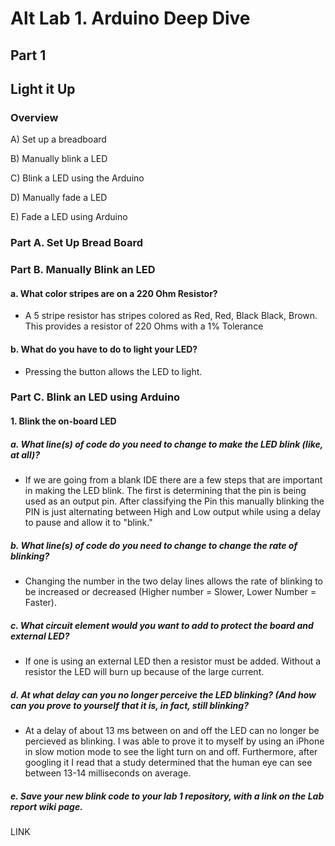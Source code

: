 # Alt Lab 1. Arduino Deep Dive
## Part 1
## Light it Up
### Overview

A) Set up a breadboard

B) Manually blink a LED

C) Blink a LED using the Arduino

D) Manually fade a LED

E) Fade a LED using Arduino

### Part A. Set Up Bread Board



### Part B. Manually Blink an LED
#### a. What color stripes are on a 220 Ohm Resistor?
* A 5 stripe resistor has stripes colored as Red, Red, Black Black, Brown. This provides a resistor of 220 Ohms with a 1% Tolerance

#### b. What do you have to do to light your LED?
* Pressing the button allows the LED to light. 

### Part C. Blink an LED using Arduino
#### 1. Blink the on-board LED
##### a. What line(s) of code do you need to change to make the LED blink (like, at all)?
* If we are going from a blank IDE there are a few steps that are important in making the LED blink. The first is determining that the pin is being used as an output pin. After classifying the Pin this manually blinking the PIN is just alternating between High and Low output while using a delay to pause and allow it to "blink."

##### b. What line(s) of code do you need to change to change the rate of blinking?
* Changing the number in the two delay lines allows the rate of blinking to be increased or decreased (Higher number = Slower, Lower Number = Faster).

##### c. What circuit element would you want to add to protect the board and external LED?
* If one is using an external LED then a resistor must be added. Without a resistor the LED will burn up because of the large current. 

##### d. At what delay can you no longer perceive the LED blinking? (And how can you prove to yourself that it is, in fact, still blinking?
* At a delay of about 13 ms between on and off the LED can no longer be percieved as blinking. I was able to prove it to myself by using an iPhone in slow motion mode to see the light turn on and off. Furthermore, after googling it I read that a study determined that the human eye can see between 13-14 milliseconds on average.

##### e. Save your new blink code to your lab 1 repository, with a link on the Lab report wiki page.
LINK

